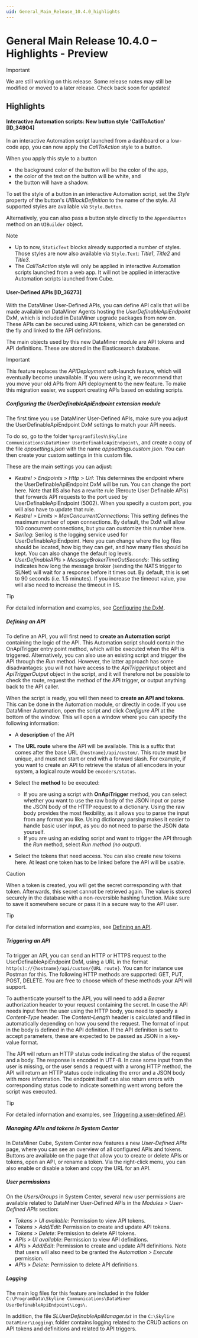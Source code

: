 ```yaml
---
uid: General_Main_Release_10.4.0_highlights
---
```


# General Main Release 10.4.0 – Highlights - Preview

> [!IMPORTANT]
> We are still working on this release. Some release notes may still be modified or moved to a later release. Check back soon for updates!

## Highlights

#### Interactive Automation scripts: New button style 'CallToAction' [ID_34904]

<!-- MR 10.4.0 - FR 10.3.1 -->

In an interactive Automation script launched from a dashboard or a low-code app, you can now apply the *CallToAction* style to a button.

When you apply this style to a button

- the background color of the button will be the color of the app,
- the color of the text on the button will be white, and
- the button will have a shadow.

To set the style of a button in an interactive Automation script, set the *Style* property of the button's *UIBlockDefinition* to the name of the style. All supported styles are available via `Style.Button`.

Alternatively, you can also pass a button style directly to the `AppendButton` method on an `UIBuilder` object.

> [!NOTE]
>
> - Up to now, `StaticText` blocks already supported a number of styles. Those styles are now also available via `Style.Text`: *Title1*, *Title2* and *Title3*.
> - The *CallToAction* style will only be applied in interactive Automation scripts launched from a web app. It will not be applied in interactive Automation scripts launched from Cube.

#### User-Defined APIs [ID_36273]

With the DataMiner User-Defined APIs, you can define API calls that will be made available on DataMiner Agents hosting the *UserDefinableApiEndpoint* DxM, which is included in DataMiner upgrade packages from now on. These APIs can be secured using API tokens, which can be generated on the fly and linked to the API definitions.

The main objects used by this new DataMiner module are API tokens and API definitions. These are stored in the Elasticsearch database.

> [!IMPORTANT]
> This feature replaces the *APIDeployment* soft-launch feature, which will eventually become unavailable. If you were using it, we recommend that you move your old APIs from API deployment to the new feature. To make this migration easier, we support creating APIs based on existing scripts.

##### Configuring the UserDefinableApiEndpoint extension module

The first time you use DataMiner User-Defined APIs, make sure you adjust the UserDefinableApiEndpoint DxM settings to match your API needs.

To do so, go to the folder `%programfiles%\Skyline Communications\DataMiner UserDefinableApiEndpoint\`, and create a copy of the file *appsettings.json* with the name *appsettings.custom.json*. You can then create your custom settings in this custom file.

These are the main settings you can adjust:

- *Kestrel* > *Endpoints* > *Http* > *Url*: This determines the endpoint where the UserDefinableApiEndpoint DxM will be run. You can change the port here. Note that IIS also has a rewrite rule (Reroute User Definable APIs) that forwards API requests to the port used by UserDefinableApiEndpoint (5002). When you specify a custom port, you will also have to update that rule.
- *Kestrel* > *Limits* > *MaxConcurrentConnections*: This setting defines the maximum number of open connections. By default, the DxM will allow 100 concurrent connections, but you can customize this number here.
- *Serilog*: Serilog is the logging service used for UserDefinableApiEndpoint. Here you can change where the log files should be located, how big they can get, and how many files should be kept. You can also change the default log levels.
- *UserDefinableAPIs* > *MessageBrokerTimeOutSeconds*: This setting indicates how long the message broker (sending the NATS trigger to SLNet) will wait for a response before it times out. By default, this is set to 90 seconds (i.e. 1.5 minutes). If you increase the timeout value, you will also need to increase the timeout in IIS.

> [!TIP]
> For detailed information and examples, see [Configuring the DxM](xref:UD_APIs_UserDefinableApiEndpoint#configuring-the-dxm).

##### Defining an API

To define an API, you will first need to **create an Automation script** containing the logic of the API. This Automation script should contain the OnApiTrigger entry point method, which will be executed when the API is triggered. Alternatively, you can also use an existing script and trigger the API through the *Run* method. However, the latter approach has some disadvantages: you will not have access to the *ApiTriggerInput* object and *ApiTriggerOutput* object in the script, and it will therefore not be possible to check the route, request the method of the API trigger, or output anything back to the API caller.

When the script is ready, you will then need to **create an API and tokens**. This can be done in the Automation module, or directly in code. If you use DataMiner Automation, open the script and click *Configure API* at the bottom of the window. This will open a window where you can specify the following information:

- A **description** of the API
- The **URL route** where the API will be available. This is a suffix that comes after the base URL `{hostname}/api/custom/`. This route must be unique, and must not start or end with a forward slash. For example, if you want to create an API to retrieve the status of all encoders in your system, a logical route would be `encoders/status`.
- Select the **method** to be executed:

  - If you are using a script with **OnApiTrigger** method, you can select whether you want to use the raw body of the JSON input or parse the JSON body of the HTTP request to a dictionary. Using the raw body provides the most flexibility, as it allows you to parse the input from any format you like. Using dictionary parsing makes it easier to handle basic user input, as you do not need to parse the JSON data yourself.
  - If you are using an existing script and want to trigger the API through the *Run* method, select *Run method (no output)*.

- Select the tokens that need access. You can also create new tokens here. At least one token has to be linked before the API will be usable.

> [!CAUTION]
> When a token is created, you will get the secret corresponding with that token. Afterwards, this secret cannot be retrieved again. The value is stored securely in the database with a non-reversible hashing function. Make sure to save it somewhere secure or pass it in a secure way to the API user.

> [!TIP]
> For detailed information and examples, see [Defining an API](xref:UD_APIs_Define_New_API).

##### Triggering an API

To trigger an API, you can send an HTTP or HTTPS request to the UserDefinableApiEndpoint DxM, using a URL in the format `http(s)://{hostname}/api/custom/{URL route}`. You can for instance use Postman for this. The following HTTP methods are supported: GET, PUT, POST, DELETE. You are free to choose which of these methods your API will support.

To authenticate yourself to the API, you will need to add a *Bearer* authorization header to your request containing the secret. In case the API needs input from the user using the HTTP body, you need to specify a *Content-Type* header. The *Content-Length* header is calculated and filled in automatically depending on how you send the request. The format of input in the body is defined in the API definition. If the API definition is set to accept parameters, these are expected to be passed as JSON in a key-value format.

The API will return an HTTP status code indicating the status of the request and a body. The response is encoded in UTF-8. In case some input from the user is missing, or the user sends a request with a wrong HTTP method, the API will return an HTTP status code indicating the error and a JSON body with more information. The endpoint itself can also return errors with corresponding status code to indicate something went wrong before the script was executed.

> [!TIP]
> For detailed information and examples, see [Triggering a user-defined API](xref:UD_APIs_Triggering_an_API).

##### Managing APIs and tokens in System Center

In DataMiner Cube, System Center now features a new *User-Defined APIs* page, where you can see an overview of all configured APIs and tokens. Buttons are available on the page that allow you to create or delete APIs or tokens, open an API, or rename a token. Via the right-click menu, you can also enable or disable a token and copy the URL for an API.

##### User permissions

On the *Users/Groups* in System Center, several new user permissions are available related to DataMiner User-Defined APIs in the *Modules > User-Defined APIs* section:

- *Tokens > UI available*: Permission to view API tokens.
- *Tokens > Add/Edit*: Permission to create and update API tokens.
- *Tokens > Delete*: Permission to delete API tokens.
- *APIs > UI available*: Permission to view API definitions.
- *APIs > Add/Edit*: Permission to create and update API definitions. Note that users will also need to be granted the *Automation > Execute* permission.
- *APIs > Delete*: Permission to delete API definitions.

##### Logging

The main log files for this feature are included in the folder `C:\ProgramData\Skyline Communications\DataMiner UserDefinableApiEndpoint\Logs\`.

In addition, the file *SLUserDefinableApiManager.txt* in the `C:\Skyline DataMiner\Logging\` folder contains logging related to the CRUD actions on API tokens and definitions and related to API triggers.
